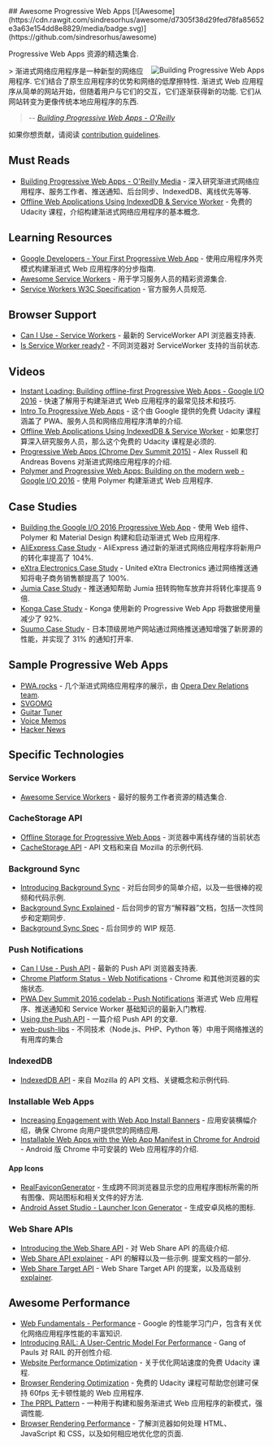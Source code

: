 <div class="github-widget" data-repo="TalAter/awesome-progressive-web-apps"></div>
## Awesome Progressive Web Apps [![Awesome](https://cdn.rawgit.com/sindresorhus/awesome/d7305f38d29fed78fa85652e3a63e154dd8e8829/media/badge.svg)](https://github.com/sindresorhus/awesome)

Progressive Web Apps 资源的精选集合.

<a href="https://pwabook.com/oreillyapwa"><img align="right" src="https://raw.githubusercontent.com/TalAter/awesome-progressive-web-apps/master/images/mpwa.png" alt="Building Progressive Web Apps"></a>
 &gt; 渐进式网络应用程序是一种新型的网络应用程序. 它们结合了原生应用程序的优势和网络的低摩擦特性. 渐进式 Web 应用程序从简单的网站开始，但随着用户与它们的交互，它们逐渐获得新的功能. 它们从网站转变为更像传统本地应用程序的东西.
>
> -- <cite>[Building Progressive Web Apps - O'Reilly](https://pwabook.com/oreillyapwa)</cite>

如果你想贡献，请阅读 [contribution guidelines](https://github.com/TalAter/awesome-progressive-web-apps/blob/master/contributing.md).



## Must Reads

- [Building Progressive Web Apps - O'Reilly Media](https://pwabook.com/oreillyapwa) - 深入研究渐进式网络应用程序、服务工作者、推送通知、后台同步、IndexedDB、离线优先等等.
- [Offline Web Applications Using IndexedDB & Service Worker](https://www.udacity.com/course/offline-web-applications--ud899) - 免费的 Udacity 课程，介绍构建渐进式网络应用程序的基本概念.

## Learning Resources

- [Google Developers - Your First Progressive Web App](https://developers.google.com/web/fundamentals/getting-started/your-first-progressive-web-app/?hl=en) - 使用应用程序外壳模式构建渐进式 Web 应用程序的分步指南.
- [Awesome Service Workers](https://github.com/TalAter/awesome-service-workers) - 用于学习服务人员的精彩资源集合.
- [Service Workers W3C Specification](https://www.w3.org/TR/service-workers/) - 官方服务人员规范.

## Browser Support

- [Can I Use - Service Workers](http://caniuse.com/#feat=serviceworkers) - 最新的 ServiceWorker API 浏览器支持表.
- [Is Service Worker ready?](https://jakearchibald.github.io/isserviceworkerready/) - 不同浏览器对 ServiceWorker 支持的当前状态.

## Videos

- [Instant Loading: Building offline-first Progressive Web Apps - Google I/O 2016](https://youtu.be/cmGr0RszHc8) - 快速了解用于构建渐进式 Web 应用程序的最常见技术和技巧.
- [Intro To Progressive Web Apps](https://www.udacity.com/course/intro-to-progressive-web-apps--ud811) - 这个由 Google 提供的免费 Udacity 课程涵盖了 PWA、服务人员和网络应用程序清单的介绍.
- [Offline Web Applications Using IndexedDB & Service Worker](https://www.udacity.com/course/offline-web-applications--ud899) - 如果您打算深入研究服务人员，那么这个免费的 Udacity 课程是必须的.
- [Progressive Web Apps (Chrome Dev Summit 2015)](https://www.youtube.com/watch?v=MyQ8mtR9WxI) - Alex Russell 和 Andreas Bovens 对渐进式网络应用程序的介绍.
- [Polymer and Progressive Web Apps: Building on the modern web - Google I/O 2016](https://www.youtube.com/watch?v=fFF2Yup2dMM) - 使用 Polymer 构建渐进式 Web 应用程序.

## Case Studies

- [Building the Google I/O 2016 Progressive Web App](https://developers.google.com/web/showcase/2016/iowa2016) - 使用 Web 组件、Polymer 和 Material Design 构建和启动渐进式 Web 应用程序.
- [AliExpress Case Study](https://developers.google.com/web/showcase/2016/aliexpress) - AliExpress 通过新的渐进式网络应用程序将新用户的转化率提高了 104%.
- [eXtra Electronics Case Study](https://developers.google.com/web/showcase/2016/extra) - United eXtra Electronics 通过网络推送通知将电子商务销售额提高了 100%.
- [Jumia Case Study](https://developers.google.com/web/showcase/2016/jumia) - 推送通知帮助 Jumia 扭转购物车放弃并将转化率提高 9 倍.
- [Konga Case Study](https://developers.google.com/web/showcase/2016/konga) - Konga 使用新的 Progressive Web App 将数据使用量减少了 92%.
- [Suumo Case Study](https://developers.google.com/web/showcase/2016/suumo) - 日本顶级房地产网站通过网络推送通知增强了新房源的性能，并实现了 31% 的通知打开率.

## Sample Progressive Web Apps

- [PWA.rocks](https://pwa.rocks/) - 几个渐进式网络应用程序的展示，由 [Opera Dev Relations team](https://twitter.com/ODevRel).
- [SVGOMG](https://jakearchibald.github.io/svgomg/)
- [Guitar Tuner](https://aerotwist.com/blog/guitar-tuner/)
- [Voice Memos](https://voice-memos.appspot.com/)
- [Hacker News](https://react-hn.appspot.com/)

## Specific Technologies

### Service Workers

- [Awesome Service Workers](https://github.com/TalAter/awesome-service-workers/) - 最好的服务工作者资源的精选集合.

### CacheStorage API

- [Offline Storage for Progressive Web Apps](https://medium.com/@addyosmani/offline-storage-for-progressive-web-apps-70d52695513c) - 浏览器中离线存储的当前状态
- [CacheStorage API](https://developer.mozilla.org/en-US/docs/Web/API/Cache) - API 文档和来自 Mozilla 的示例代码.

### Background Sync

- [Introducing Background Sync](https://developers.google.com/web/updates/2015/12/background-sync) - 对后台同步的简单介绍，以及一些很棒的视频和代码示例.
- [Background Sync Explained](https://github.com/WICG/BackgroundSync/blob/master/explainer.md) - 后台同步的官方“解释器”文档，包括一次性同步和定期同步.
- [Background Sync Spec](https://wicg.github.io/BackgroundSync/spec/) - 后台同步的 WIP 规范.

### Push Notifications

- [Can I Use - Push API](http://caniuse.com/#feat=push-api) - 最新的 Push API 浏览器支持表.
- [Chrome Platform Status - Web Notifications](https://www.chromestatus.com/feature/5480344312610816) - Chrome 和其他浏览器的实施状态.
- [PWA Dev Summit 2016 codelab - Push Notifications](https://developers.google.com/web/fundamentals/getting-started/push-notifications/?hl=en) 渐进式 Web 应用程序、推送通知和 Service Worker 基础知识的最新入门教程.
- [Using the Push API](https://developer.mozilla.org/en-US/docs/Web/API/Push_API/Using_the_Push_API) - 一篇介绍 Push API 的文章.
- [web-push-libs](https://github.com/web-push-libs) - 不同技术（Node.js、PHP、Python 等）中用于网络推送的有用库的集合

### IndexedDB

- [IndexedDB API](https://developer.mozilla.org/en/docs/Web/API/IndexedDB_API) - 来自 Mozilla 的 API 文档、关键概念和示例代码.

### Installable Web Apps

- [Increasing Engagement with Web App Install Banners](https://developers.google.com/web/updates/2015/03/increasing-engagement-with-app-install-banners-in-chrome-for-android?hl=en) - 应用安装横幅介绍，确保 Chrome 向用户提供您的网络应用.
- [Installable Web Apps with the Web App Manifest in Chrome for Android](https://developers.google.com/web/updates/2014/11/Support-for-installable-web-apps-with-webapp-manifest-in-chrome-38-for-Android) - Android 版 Chrome 中可安装的 Web 应用程序的介绍.

#### App Icons

- [RealFaviconGenerator](http://realfavicongenerator.net/) - 生成跨不同浏览器显示您的应用程序图标所需的所有图像、网站图标和相关文件的好方法.
- [Android Asset Studio - Launcher Icon Generator](https://romannurik.github.io/AndroidAssetStudio/icons-launcher.html) - 生成安卓风格的图标.

### Web Share APIs

- [Introducing the Web Share API](https://developers.google.com/web/updates/2016/10/navigator-share) - 对 Web Share API 的高级介绍.
- [Web Share API explainer](https://github.com/WICG/web-share/blob/master/docs/explainer.md)  - API 的解释以及一些示例. 提案文档的一部分.
- [Web Share Target API](https://github.com/WICG/web-share-target) - Web Share Target API 的提案，以及高级别 [explainer](https://github.com/WICG/web-share-target/blob/master/docs/explainer.md).

## Awesome Performance

- [Web Fundamentals - Performance](https://developers.google.com/web/fundamentals/performance/) - Google 的性能学习门户，包含有关优化网络应用程序性能的丰富知识.
- [Introducing RAIL: A User-Centric Model For Performance](https://www.smashingmagazine.com/2015/10/rail-user-centric-model-performance/) - Gang of Pauls 对 RAIL 的开创性介绍.
- [Website Performance Optimization](https://udacity.com/ud884) - 关于优化网站速度的免费 Udacity 课程.
- [Browser Rendering Optimization](https://udacity.com/ud860) - 免费的 Udacity 课程可帮助您创建可保持 60fps 无卡顿性能的 Web 应用程序.
- [The PRPL Pattern](https://developers.google.com/web/fundamentals/performance/prpl-pattern/) - 一种用于构建和服务渐进式 Web 应用程序的新模式，强调性能.
- [Browser Rendering Performance](https://developers.google.com/web/fundamentals/performance/rendering/) - 了解浏览器如何处理 HTML、JavaScript 和 CSS，以及如何相应地优化您的页面.

